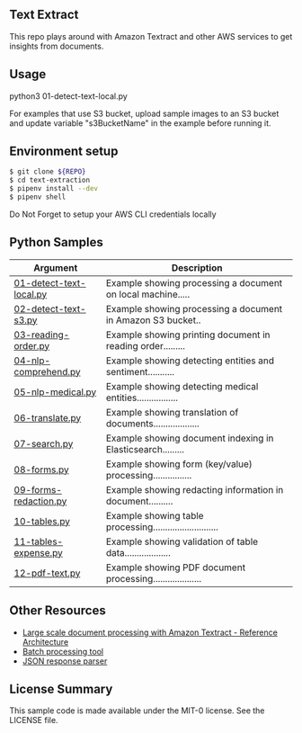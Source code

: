 ## Text Extract

This repo plays around with Amazon Textract and other AWS services to get insights from documents.

## Usage

python3 01-detect-text-local.py

For examples that use S3 bucket, upload sample images to an S3 bucket and update variable "s3BucketName" in the example before running it.


## Environment setup

```bash
$ git clone ${REPO}
$ cd text-extraction
$ pipenv install --dev
$ pipenv shell
```

Do Not Forget to setup your AWS CLI credentials locally


## Python Samples

| Argument                                                    | Description                                                |
| ----------------------------------------------------------- | ---------------------------------------------------------- |
| [01-detect-text-local.py](./python/01-detect-text-local.py) | Example showing processing a document on local machine.....|
| [02-detect-text-s3.py](./python/02-detect-text-s3.py)       | Example showing processing a document in Amazon S3 bucket..|
| [03-reading-order.py](./python/03-reading-order.py)         | Example showing printing document in reading order.........|
| [04-nlp-comprehend.py](./python/04-nlp-comprehend.py)       | Example showing detecting entities and sentiment...........|
| [05-nlp-medical.py](./python/05-nlp-medical.py)             | Example showing detecting medical entities.................|
| [06-translate.py](./python/06-translate.py)                 | Example showing translation of documents...................|
| [07-search.py](./python/07-search.py)                       | Example showing document indexing in Elasticsearch.........|
| [08-forms.py](./python/08-forms.py)                         | Example showing form (key/value) processing................|
| [09-forms-redaction.py](./python/09-forms-redaction.py)     | Example showing redacting information in document..........|
| [10-tables.py](./python/10-tables.py)                       | Example showing table processing...........................|
| [11-tables-expense.py](./python/11-tables-expense.py)       | Example showing validation of table data...................|
| [12-pdf-text.py](./python/12-pdf-text.py)                   | Example showing PDF document processing....................|


## Other Resources

- [Large scale document processing with Amazon Textract - Reference Architecture](https://github.com/aws-samples/amazon-textract-serverless-large-scale-document-processing)
- [Batch processing tool](https://github.com/aws-samples/amazon-textract-textractor)
- [JSON response parser](https://github.com/aws-samples/amazon-textract-response-parser)

## License Summary

This sample code is made available under the MIT-0 license. See the LICENSE file.

